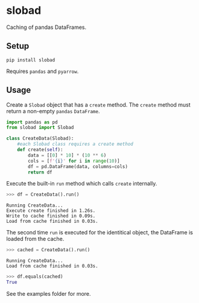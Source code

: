 # slobad

Caching of pandas DataFrames.


## Setup

```
pip install slobad
```

Requires `pandas` and `pyarrow`.


## Usage


Create a `Slobad` object that has a `create` method. The `create` method must
return a non-empty `pandas` `DataFrame`.

```python
import pandas as pd
from slobad import Slobad

class CreateData(Slobad):
    #each Slobad class requires a create method
    def create(self):
        data = [[0] * 10] * (10 ** 6)
        cols = [f'{i}' for i in range(10)]
        df = pd.DataFrame(data, columns=cols)
        return df
```

Execute the built-in `run` method which calls `create` internally.

```python
>>> df = CreateData().run()
```
```
Running CreateData...
Execute create finished in 1.26s.
Write to cache finished in 0.09s.
Load from cache finished in 0.03s.
```

The second time `run` is executed for the identitical object, the DataFrame
is loaded from the cache.

```python
>>> cached = CreateData().run()
```
```
Running CreateData...
Load from cache finished in 0.03s.
```
```python
>>> df.equals(cached)
True
```

See the examples folder for more.
